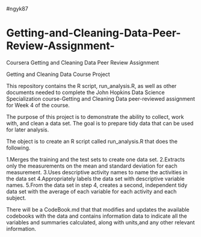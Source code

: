 #ngyk87
#
# Getting-and-Cleaning-Data-Peer-Review-Assignment-
Coursera Getting and Cleaning Data Peer Review Assignment

Getting and Cleaning Data Course Project

This repository contains the R script, run_analysis.R, as well as other documents needed to complete the John Hopkins Data Science Specialization 
course-Getting and Cleaning Data peer-reviewed assignment for Week 4 of the course.

The purpose of this project is to demonstrate the ability to collect, work with, and clean a data set. The goal is to prepare tidy data 
that can be used for later analysis. 

The object is to create an R script called run_analysis.R that does the following.

1.Merges the training and the test sets to create one data set.
2.Extracts only the measurements on the mean and standard deviation for each measurement.
3.Uses descriptive activity names to name the activities in the data set
4.Appropriately labels the data set with descriptive variable names.
5.From the data set in step 4, creates a second, independent tidy data set with the average of each variable for each activity 
and each subject.

There will be a CodeBook.md that that modifies and updates the available codebooks with the data and contains information data to 
indicate all the variables and summaries calculated, along with units,and any other relevant information.

